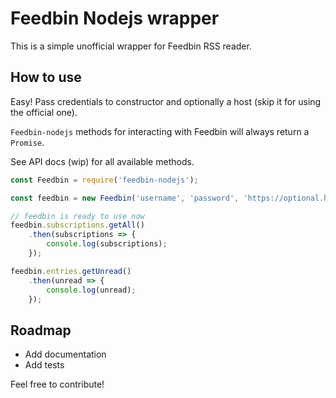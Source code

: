 Feedbin Nodejs wrapper
======================

This is a simple unofficial wrapper for Feedbin RSS reader.

How to use
----------
Easy! Pass credentials to constructor and optionally a host (skip it for using the official one).

`Feedbin-nodejs` methods for interacting with Feedbin will always return a `Promise`.

See API docs (wip) for all available methods.

``` javascript
const Feedbin = require('feedbin-nodejs');

const feedbin = new Feedbin('username', 'password', 'https://optional.host.com/');

// feedbin is ready to use now
feedbin.subscriptions.getAll()
	.then(subscriptions => {
		console.log(subscriptions);
	});

feedbin.entries.getUnread()
	.then(unread => {
		console.log(unread);
	});
```

Roadmap
-------

* Add documentation
* Add tests

Feel free to contribute!

